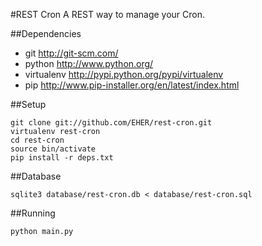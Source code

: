 #REST Cron
A REST way to manage your Cron.

##Dependencies
- git <http://git-scm.com/>
- python <http://www.python.org/>
- virtualenv <http://pypi.python.org/pypi/virtualenv>
- pip <http://www.pip-installer.org/en/latest/index.html>

##Setup
```
git clone git://github.com/EHER/rest-cron.git
virtualenv rest-cron
cd rest-cron
source bin/activate
pip install -r deps.txt
```

##Database
```
sqlite3 database/rest-cron.db < database/rest-cron.sql
```

##Running
```
python main.py
```
